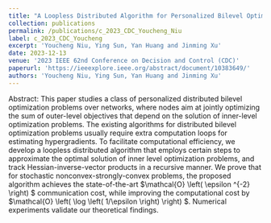 ```yaml
---
title: "A Loopless Distributed Algorithm for Personalized Bilevel Optimization"
collection: publications
permalink: /publications/c_2023_CDC_Youcheng_Niu
label: c_2023_CDC_Youcheng
excerpt: 'Youcheng Niu, Ying Sun, Yan Huang and Jinming Xu'
date: 2023-12-13
venue: '2023 IEEE 62nd Conference on Decision and Control (CDC)'
paperurl: 'https://ieeexplore.ieee.org/abstract/document/10383649/'
authors: 'Youcheng Niu, Ying Sun, Yan Huang and Jinming Xu'
---
```


Abstract: This paper studies a class of personalized distributed bilevel optimization problems over networks, where nodes aim at jointly optimizing the sum of outer-level objectives that depend on the solution of inner-level optimization problems. The existing algorithms for distributed bilevel optimization problems usually require extra computation loops for estimating hypergradients. To facilitate computational efficiency, we develop a loopless distributed algorithm that employs certain steps to approximate the optimal solution of inner level optimization problems, and track Hessian-inverse-vector products in a recursive manner. We prove that for stochastic nonconvex-strongly-convex problems, the proposed algorithm achieves the state-of-the-art $\mathcal{O} \left( \epsilon ^{-2} \right) $ communication cost, while improving the computational cost by $\mathcal{O} \left( \log \left( 1/\epsilon \right) \right) $. Numerical experiments validate our theoretical findings.
